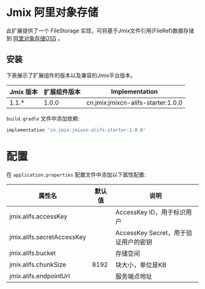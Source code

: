 # Jmix 阿里对象存储

此扩展提供了一个 FileStorage 实现，可将基于Jmix文件引用(FileRef)数据存储到 [阿里对象存储OSS](https://help.aliyun.com/product/31815.html) 。

## 安装

下表展示了扩展组件的版本以及兼容的Jmix平台版本。

| Jmix 版本     | 扩展组件版本     | Implementation                             |
|--------------|----------------|--------------------------------------------|
| 1.1.*        | 1.0.0          | cn.jmix:jmixcn-alifs-starter:1.0.0                |

 `build.gradle` 文件中添加依赖:

```gradle
implementation 'cn.jmix:jmixcn-alifs-starter:1.0.0'
```

# 配置
在 `application.properties` 配置文件中添加以下属性配置:

| 属性名                      | 默认值   | 说明                                                                                                          |
|----------------------------|---------|-----------------------------------|
| jmix.alifs.accessKey       |         | AccessKey ID，用于标识用户          |         
| jmix.alifs.secretAccessKey |         | AccessKey Secret，用于验证用户的密钥 |
| jmix.alifs.bucket          |         | 存储空间                           |
| jmix.alifs.chunkSize       |   8192  | 块大小，单位是KB                    |
| jmix.alifs.endpointUrl     |         | 服务端点地址                        |

